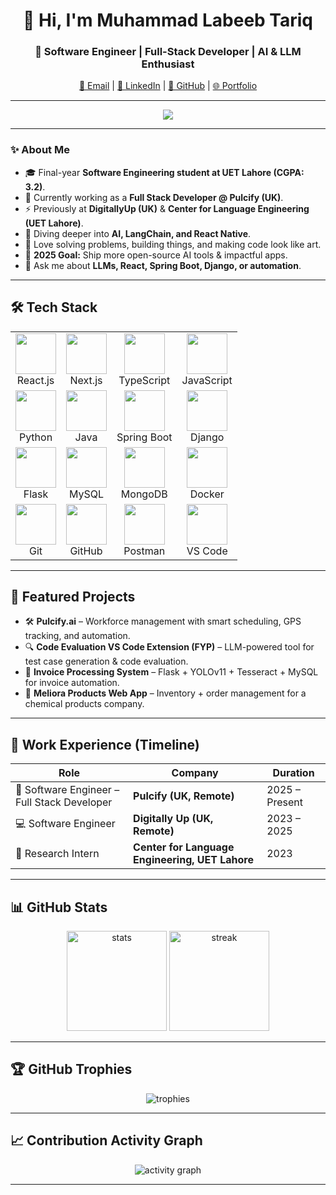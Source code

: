 <body>
  <div align="center">
    <h1>👋 Hi, I'm Muhammad Labeeb Tariq</h1>
    <h3>🚀 Software Engineer | Full-Stack Developer | AI & LLM Enthusiast</h3>
    <p>
      <a href="mailto:labeebjutt80@gmail.com">📧 Email</a> |
      <a href="https://www.linkedin.com/in/muhammad-labeeb-tariq-86a5b2197/">🔗 LinkedIn</a> |
      <a href="https://github.com/phoenixlibbi">🐙 GitHub</a> |
      <a href="https://labeeb-inky.vercel.app/">🌐 Portfolio</a>
    </p>
  </div>

---

<p align="center">
  <a href="https://github.com/phoenixlibbi">
    <img src="https://readme-typing-svg.herokuapp.com?lines=Full+Stack+Developer;AI+%26+LLM+Integrator;React+%7C+SpringBoot+%7C+Django;Always+learning+new+things;&center=true&width=500&height=50">
  </a>
</p>

---

### ✨ About Me
- 🎓 Final-year **Software Engineering student at UET Lahore (CGPA: 3.2)**.  
- 💼 Currently working as a **Full Stack Developer @ Pulcify (UK)**.  
- ⚡ Previously at **DigitallyUp (UK)** & **Center for Language Engineering (UET Lahore)**.  
- 🌱 Diving deeper into **AI, LangChain, and React Native**.  
- 🧩 Love solving problems, building things, and making code look like art.  
- 🎯 **2025 Goal:** Ship more open-source AI tools & impactful apps.  
- 💬 Ask me about **LLMs, React, Spring Boot, Django, or automation**.  

---

## 🛠️ Tech Stack

<table width="100%">
<tr>
  <td align='center'><img src="https://skillicons.dev/icons?i=react" width="65"><br>React.js</td>
  <td align='center'><img src="https://skillicons.dev/icons?i=nextjs" width="65"><br>Next.js</td>
  <td align='center'><img src="https://skillicons.dev/icons?i=ts" width="65"><br>TypeScript</td>
  <td align='center'><img src="https://skillicons.dev/icons?i=javascript" width="65"><br>JavaScript</td>
</tr>
<tr>
  <td align='center'><img src="https://skillicons.dev/icons?i=python" width="65"><br>Python</td>
  <td align='center'><img src="https://skillicons.dev/icons?i=java" width="65"><br>Java</td>
  <td align='center'><img src="https://skillicons.dev/icons?i=spring" width="65"><br>Spring Boot</td>
  <td align='center'><img src="https://skillicons.dev/icons?i=django" width="65"><br>Django</td>
</tr>
<tr>
  <td align='center'><img src="https://skillicons.dev/icons?i=flask" width="65"><br>Flask</td>
  <td align='center'><img src="https://skillicons.dev/icons?i=mysql" width="65"><br>MySQL</td>
  <td align='center'><img src="https://skillicons.dev/icons?i=mongodb" width="65"><br>MongoDB</td>
  <td align='center'><img src="https://skillicons.dev/icons?i=docker" width="65"><br>Docker</td>
</tr>
<tr>
  <td align='center'><img src="https://skillicons.dev/icons?i=git" width="65"><br>Git</td>
  <td align='center'><img src="https://skillicons.dev/icons?i=github" width="65"><br>GitHub</td>
  <td align='center'><img src="https://skillicons.dev/icons?i=postman" width="65"><br>Postman</td>
  <td align='center'><img src="https://skillicons.dev/icons?i=vscode" width="65"><br>VS Code</td>
</tr>
</table>

---

## 📌 Featured Projects
- 🛠️ **Pulcify.ai** – Workforce management with smart scheduling, GPS tracking, and automation.  
- 🔍 **Code Evaluation VS Code Extension (FYP)** – LLM-powered tool for test case generation & code evaluation.  
- 📄 **Invoice Processing System** – Flask + YOLOv11 + Tesseract + MySQL for invoice automation.  
- 🧪 **Meliora Products Web App** – Inventory + order management for a chemical products company.  

---

## 💼 Work Experience (Timeline)

| Role | Company | Duration |
|------|---------|----------|
| 🚀 Software Engineer – Full Stack Developer | **Pulcify (UK, Remote)** | 2025 – Present |
| 💻 Software Engineer | **Digitally Up (UK, Remote)** | 2023 – 2025 |
| 🔬 Research Intern | **Center for Language Engineering, UET Lahore** | 2023 |

---

## 📊 GitHub Stats
<p align="center">
  <img src="https://github-readme-stats.vercel.app/api?username=phoenixlibbi&show_icons=true&theme=radical" alt="stats" height="160"/>
  <img src="https://github-readme-streak-stats.herokuapp.com/?user=phoenixlibbi&theme=radical" alt="streak" height="160"/>
</p>

---

## 🏆 GitHub Trophies
<p align="center">
  <img src="https://github-profile-trophy.vercel.app/?username=phoenixlibbi&theme=onedark&row=1&column=7" alt="trophies"/>
</p>

---

## 📈 Contribution Activity Graph
<p align="center">
  <img src="https://github-readme-activity-graph.vercel.app/graph?username=phoenixlibbi&theme=react-dark&hide_border=true" alt="activity graph"/>
</p>

---
